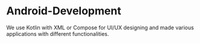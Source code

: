 # Android-Development
We use Kotlin with XML or Compose for UI/UX designing and made various applications with different functionalities.
